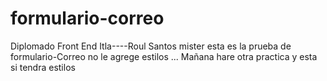 # formulario-correo
Diplomado Front End Itla----Roul Santos
mister esta es la prueba de formulario-Correo no le agrege estilos ... Mañana hare otra practica y esta si tendra estilos 
